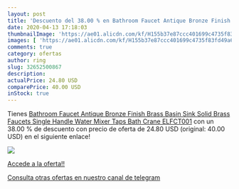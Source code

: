 ```yaml
---
layout: post
title: 'Descuento del 38.00 % en Bathroom Faucet Antique Bronze Finish Br'
date: 2020-04-13 17:18:03
thumbnailImage: 'https://ae01.alicdn.com/kf/H155b37e87ccc401699c4735f83fd49a6R/Bathroom-Faucet-Antique-Bronze-Finish-Brass-Basin-Sink-Solid-Brass-Faucets-Single-Handle-Water-Mixer-Taps.jpg_350x350._SL200_.jpg'
images: [ 'https://ae01.alicdn.com/kf/H155b37e87ccc401699c4735f83fd49a6R/Bathroom-Faucet-Antique-Bronze-Finish-Brass-Basin-Sink-Solid-Brass-Faucets-Single-Handle-Water-Mixer-Taps.jpg_350x350._SL200_.jpg' ]
comments: true
category: ofertas
author: ring
slug: 32652500867
description:
actualPrice: 24.80 USD
comparePrice: 40.00 USD
inStock: true
---
```


Tienes [Bathroom Faucet Antique Bronze Finish Brass Basin Sink Solid Brass Faucets Single Handle Water Mixer Taps Bath Crane  ELFCT001](https://www.amazon.com/dp/32652500867/?tag=redken08-20) con un 38.00 % de descuento con precio de oferta de 24.80 USD (original: 40.00 USD) en el siguiente enlace!

[![](https://ae01.alicdn.com/kf/H155b37e87ccc401699c4735f83fd49a6R/Bathroom-Faucet-Antique-Bronze-Finish-Brass-Basin-Sink-Solid-Brass-Faucets-Single-Handle-Water-Mixer-Taps.jpg_350x350._SL200_.jpg)](https://www.amazon.com/dp/32652500867/?tag=redken08-20)

[Accede a la oferta!!](https://www.amazon.com/dp/32652500867/?tag=redken08-20)

[Consulta otras ofertas en nuestro canal de telegram](https://t.me/s/ofertas25)
